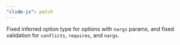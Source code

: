 ```yaml
---
"clide-js": patch
---
```


Fixed inferred option type for options with `nargs` params, and fixed validation for `conflicts`, `requires`, and `nargs`.
